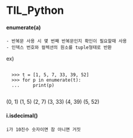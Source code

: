# TIL_Python
    
    
#### enumerate(a)      
    - 반복문 사용 시 몇 번째 반복문인지 확인이 필요할때 사용
    - 인덱스 번호와 컬렉션의 원소를 tuple형태로 반환
  ex)
  <pre><code>
  >>> t = [1, 5, 7, 33, 39, 52]
  >>> for p in enumerate(t):
  ...     print(p)
   </pre></code>
(0, 1)
(1, 5)
(2, 7)
(3, 33)
(4, 39)
(5, 52)
     
#### i.isdecimal()      
    i가 10진수 숫자이면 참 아니면 거짓
